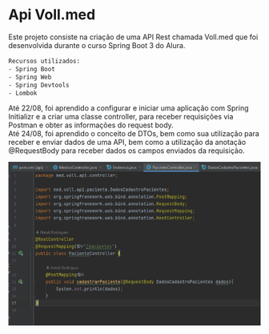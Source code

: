 # Api Voll.med
Este projeto consiste na criação de uma API Rest chamada Voll.med que foi desenvolvida durante o curso Spring Boot 3 do Alura.
```
Recursos utilizados:
- Spring Boot
- Spring Web
- Spring Devtools
- Lombok
```
Até 22/08, foi aprendido a configurar e iniciar uma aplicação com Spring Initializr e a criar uma classe controller, para receber requisições via Postman e obter as informações do request body. <br>
Até 24/08, foi aprendido o conceito de DTOs, bem como sua utilização para receber e enviar dados de uma API, bem como a utilização da anotação @RequestBody para receber dados os campos enviados da requisição.

![img.png](img.png)